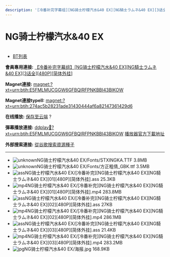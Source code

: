 ```yaml
---
description: '[冷番补完字幕组][NG骑士柠檬汽水&40 EX][NG騎士ラムネ&40 EX][3话全][480P][简体外挂]'
---
```


# NG骑士柠檬汽水&40 EX



<figure><img src="https://s1.ax1x.com/2018/10/04/i3b7i4.jpg" alt=""><figcaption></figcaption></figure>

* [BT列表](https://share.dmhy.org/topics/view/500629_NG_40_EX_NG_40_EX_3_480P.html#tabs-1)

**會員專用連接:** [【冷番补完字幕组】\[NG骑士柠檬汽水&40 EX\]\[NG騎士ラムネ&40 EX\]\[3话全\]\[480P\]\[简体外挂\]](https://dl.dmhy.org/2018/10/04/274ac5b28231ade31430444af6a82147361429d6.torrent)

**Magnet連接:** [magnet:?xt=urn:btih:E5FMLMUCGGW6GFBQIRFPNKBBI43BIKOW](https://magnet/?xt=urn:btih:E5FMLMUCGGW6GFBQIRFPNKBBI43BIKOW\&dn=\&tr=http%3A%2F%2F104.238.198.186%3A8000%2Fannounce\&tr=udp%3A%2F%2F104.238.198.186%3A8000%2Fannounce\&tr=http%3A%2F%2Ftracker.openbittorrent.com%3A80%2Fannounce\&tr=udp%3A%2F%2Ftracker3.itzmx.com%3A6961%2Fannounce\&tr=http%3A%2F%2Ftracker4.itzmx.com%3A2710%2Fannounce\&tr=http%3A%2F%2Ftracker.publicbt.com%3A80%2Fannounce\&tr=http%3A%2F%2Ftracker.prq.to%2Fannounce\&tr=http%3A%2F%2Fopen.acgtracker.com%3A1096%2Fannounce\&tr=https%3A%2F%2Ft-115.rhcloud.com%2Fonly_for_ylbud\&tr=http%3A%2F%2Fbtfile.sdo.com%3A6961%2Fannounce\&tr=http%3A%2F%2Fexodus.desync.com%3A6969%2Fannounce\&tr=http%3A%2F%2F121.14.98.151%3A9090%2Fannounce\&tr=http%3A%2F%2F173.254.204.71%3A1096%2Fannounce\&tr=http%3A%2F%2F188.190.120.74%3A80%2Fannounce\&tr=http%3A%2F%2F94.228.192.98%2Fannounce\&tr=http%3A%2F%2F95.68.246.30%3A80%2Fannounce\&tr=http%3A%2F%2Fanisaishuu.de%3A2710%2Fannounce)

**Magnet連接typeII:** [magnet:?xt=urn:btih:274ac5b28231ade31430444af6a82147361429d6](https://magnet/?xt=urn:btih:274ac5b28231ade31430444af6a82147361429d6)

**在线播放:** [保存至云端](https://mypikpak.com/drive/url-checker?url=magnet:?xt=urn:btih:274ac5b28231ade31430444af6a82147361429d6) ?

**彈幕播放連接:** [ddplay:magnet:?xt=urn:btih:E5FMLMUCGGW6GFBQIRFPNKBBI43BIKOW](ddplay:magnet:?xt=urn:btih:E5FMLMUCGGW6GFBQIRFPNKBBI43BIKOW\&dn=\&tr=http%3A%2F%2F104.238.198.186%3A8000%2Fannounce\&tr=udp%3A%2F%2F104.238.198.186%3A8000%2Fannounce\&tr=http%3A%2F%2Ftracker.openbittorrent.com%3A80%2Fannounce\&tr=udp%3A%2F%2Ftracker3.itzmx.com%3A6961%2Fannounce\&tr=http%3A%2F%2Ftracker4.itzmx.com%3A2710%2Fannounce\&tr=http%3A%2F%2Ftracker.publicbt.com%3A80%2Fannounce\&tr=http%3A%2F%2Ftracker.prq.to%2Fannounce\&tr=http%3A%2F%2Fopen.acgtracker.com%3A1096%2Fannounce\&tr=https%3A%2F%2Ft-115.rhcloud.com%2Fonly_for_ylbud\&tr=http%3A%2F%2Fbtfile.sdo.com%3A6961%2Fannounce\&tr=http%3A%2F%2Fexodus.desync.com%3A6969%2Fannounce\&tr=http%3A%2F%2F121.14.98.151%3A9090%2Fannounce\&tr=http%3A%2F%2F173.254.204.71%3A1096%2Fannounce\&tr=http%3A%2F%2F188.190.120.74%3A80%2Fannounce\&tr=http%3A%2F%2F94.228.192.98%2Fannounce\&tr=http%3A%2F%2F95.68.246.30%3A80%2Fannounce\&tr=http%3A%2F%2Fanisaishuu.de%3A2710%2Fannounce) [播放器官方下載地址](http://www.dandanplay.com/?from=dmhy)

**外部搜索連接:** [從谷歌搜索資源種子](https://www.google.com/search?oe=utf-8\&q=274ac5b28231ade31430444af6a82147361429d6)

***

* ![unknown](https://share.dmhy.org/images/icon/unknown.gif)NG骑士柠檬汽水&40 EX/Fonts/STXINGKA.TTF 3.8MB
* ![unknown](https://share.dmhy.org/images/icon/unknown.gif)NG骑士柠檬汽水&40 EX/Fonts/方正粗倩\_GBK.ttf 3.5MB
* ![ass](https://share.dmhy.org/images/icon/ass.gif)NG骑士柠檬汽水&40 EX/\[冷番补完]\[NG骑士柠檬汽水&40 EX]\[NG騎士ラムネ&40 EX]\[01]\[480P]\[简体外挂].ass 25.3KB
* ![mp4](https://share.dmhy.org/images/icon/mp4.gif)NG骑士柠檬汽水&40 EX/\[冷番补完]\[NG骑士柠檬汽水&40 EX]\[NG騎士ラムネ&40 EX]\[01]\[480P]\[简体外挂].mp4 283.8MB
* ![ass](https://share.dmhy.org/images/icon/ass.gif)NG骑士柠檬汽水&40 EX/\[冷番补完]\[NG骑士柠檬汽水&40 EX]\[NG騎士ラムネ&40 EX]\[02]\[480P]\[简体外挂].ass 27KB
* ![mp4](https://share.dmhy.org/images/icon/mp4.gif)NG骑士柠檬汽水&40 EX/\[冷番补完]\[NG骑士柠檬汽水&40 EX]\[NG騎士ラムネ&40 EX]\[02]\[480P]\[简体外挂].mp4 286.1MB
* ![ass](https://share.dmhy.org/images/icon/ass.gif)NG骑士柠檬汽水&40 EX/\[冷番补完]\[NG骑士柠檬汽水&40 EX]\[NG騎士ラムネ&40 EX]\[03]\[480P]\[简体外挂].ass 21.4KB
* ![mp4](https://share.dmhy.org/images/icon/mp4.gif)NG骑士柠檬汽水&40 EX/\[冷番补完]\[NG骑士柠檬汽水&40 EX]\[NG騎士ラムネ&40 EX]\[03]\[480P]\[简体外挂].mp4 283.2MB
* ![jpg](https://share.dmhy.org/images/icon/jpg.gif)NG骑士柠檬汽水&40 EX/海报.jpg 168.9KB

